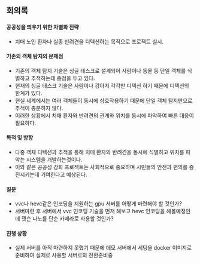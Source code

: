## 회의록
 
#### 공공성을 띄우기 위한 차별화 전략
- 치매 노인 환자나 실종 반려견을 디텍션하는 목적으로 프로젝트 실시.

#### 기존의 객체 탐지의 문제점
- 기존의 객체 탐지 기술은 싱글 테스크로 설계되어 사람이나 동물 등 단일 객체를 식별하고 추적하는데 중점을 두고 있다. 
- 현재의 싱글 태스크 기술은 사람이나 강아지 각각만 디텍션 하기 때문에 디텍션의 한계가 있다.
- 현실 세계에서는 여러 객체들이 동시에 상호작용하기 때문에 단일 객체 탐지만으로 추적이 충분하지 않다.
- 이러한 상황에서 치매 환자와 반려견의 관계와 위치를 동시에 파악하여 빠른 대응이 필요하다.

#### 목적 및 방향
- 다중 객체 디텍션과 추적을 통해 치매 환자와 반려견을 동시에 식별하고 위치를 파악는 시스템을 개발하는것이다. 
- 이와 같은 공공성 강화 프로젝트는 사회적으로 중요하며 시민들의 안전과 편의를 증진시키는데 기여한다고 예상된다.

#### 질문
- vvc나 hevc같은 인코딩을 지원하는 gpu 서버를 어떻게 마련해야 할 것인가?
- 서버마련 후 서버에서 vvc 인코딩 기술을 먼저 해보고 hevc 인코딩을 해볼예정인데 잿슨 나노를 단순 카메라로 사용할 것인가? 

#### 진행 상황
- 실제 서버를 아직 마련하지 못했기 때문에 데모 서버에서 세팅을 docker 이미지로 준비하여 실제로 사용할 서버로의 전환준비중